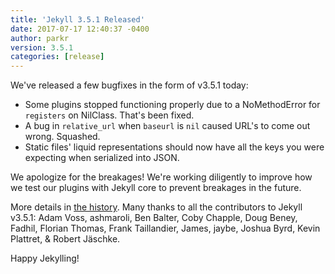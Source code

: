```yaml
---
title: 'Jekyll 3.5.1 Released'
date: 2017-07-17 12:40:37 -0400
author: parkr
version: 3.5.1
categories: [release]
---
```


We've released a few bugfixes in the form of v3.5.1 today:

- Some plugins stopped functioning properly due to a NoMethodError for `registers` on NilClass. That's been fixed.
- A bug in `relative_url` when `baseurl` is `nil` caused URL's to come out wrong. Squashed.
- Static files' liquid representations should now have all the keys you were expecting when serialized into JSON.

We apologize for the breakages! We're working diligently to improve how we test our plugins with Jekyll core to prevent breakages in the future.

More details in [the history](/docs/history/#v3-5-1). Many thanks to all the contributors to Jekyll v3.5.1: Adam Voss, ashmaroli, Ben Balter, Coby Chapple, Doug Beney, Fadhil, Florian Thomas, Frank Taillandier, James, jaybe, Joshua Byrd, Kevin Plattret, & Robert Jäschke.

Happy Jekylling!
